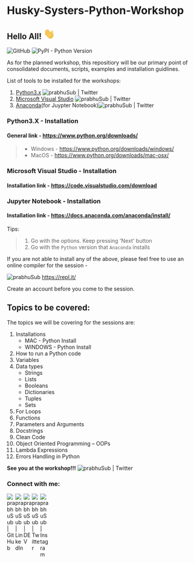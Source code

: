 # Husky-Systers-Python-Workshop

## Hello All! <img src="https://raw.githubusercontent.com/ABSphreak/ABSphreak/master/gifs/Hi.gif" width="30px"></h2>

![GitHub](https://img.shields.io/github/license/prabhuSub/Husky-Systers-Python-Workshop)
![PyPI - Python Version](https://img.shields.io/pypi/pyversions/py)

As for the planned workshop, this repositiory will be our primary point of consolidated documents, scripts, examples and installation guidlines.

List of tools to be installed for the workshops:
1. [Python3.x](https://github.com/prabhuSub/Husky-Systers-Python-Workshop#python3x---installation) <img alt="prabhuSub | Twitter" width="22px" src="https://user-images.githubusercontent.com/43825167/108293934-dccba780-7162-11eb-9a52-599cbca3e86e.png" />
2. [Microsoft Visual Studio](https://github.com/prabhuSub/Husky-Systers-Python-Workshop#microsoft-visual-studio---installation) <img alt="prabhuSub | Twitter" width="22px" src="https://user-images.githubusercontent.com/43825167/108293074-8d857700-7162-11eb-8498-db6b5df49530.png" />
3. [Anaconda](https://github.com/prabhuSub/Husky-Systers-Python-Workshop#jupyter-notebook---installation)(for Juypter Notebook)<img alt="prabhuSub | Twitter" width="22px" src="https://user-images.githubusercontent.com/43825167/108293985-f371fe80-7162-11eb-9c98-cefc8e91e9f4.png" />

### Python3.X - Installation

#### General link - https://www.python.org/downloads/

>- Windows - https://www.python.org/downloads/windows/
>- MacOS - https://www.python.org/downloads/mac-osx/

### Microsoft Visual Studio - Installation
#### Installation link - https://code.visualstudio.com/download


### Jupyter Notebook - Installation
#### Installation link - https://docs.anaconda.com/anaconda/install/

Tips:
>1. Go with the options. Keep pressing 'Next' button
>2. Go with the `Python` version that `Anaconda` installs


If you are not able to install any of the above, 
please feel free to use an online compiler for the session - 

<img alt="prabhuSub" width="55px" src="https://user-images.githubusercontent.com/43825167/108306232-b9f8bd80-7179-11eb-88d5-a45a76f4f1b6.png" /> https://repl.it/

Create an account before you come to the session.


## Topics to be covered:
The topics we will be covering for the sessions are:

1. Installations
    - MAC - Python Install
    - WINDOWS - Python Install
2. How to run a Python code
3. Variables
4. Data types
    - Strings
    - Lists
    - Booleans
    - Dictionaries
    - Tuples
    - Sets
5. For Loops
6. Functions
7. Parameters and Arguments
8. Docstrings
9. Clean Code
10. Object Oriented Programming – OOPs
11. Lambda Expressions
12. Errors Handling in Python


**See you at the workshop!!!** <img alt="prabhuSub | Twitter" width="22px" src="https://user-images.githubusercontent.com/43825167/108305706-984b0680-7178-11eb-8a7a-01653424b278.png" />


### Connect with me:
[<img align="left" alt="prabhuSub | GitHub" width="22px" src="https://user-images.githubusercontent.com/43825167/108306520-5327d400-717a-11eb-964c-3d0a6b99f7f9.png" />][GitHub]
[<img align="left" alt="prabhuSub | LinkedIn" width="22px" src="https://cdn.jsdelivr.net/npm/simple-icons@v3/icons/linkedin.svg" />][linkedin]
[<img align="left" alt="prabhuSub | DEV" width="22px" src="https://user-images.githubusercontent.com/43825167/94376726-67dfce80-00ea-11eb-84c4-4a0c1496cec9.png" />][DEV]
[<img align="left" alt="prabhuSub | Twitter" width="22px" src="https://cdn.jsdelivr.net/npm/simple-icons@v3/icons/twitter.svg" />][twitter]
[<img align="left" alt="prabhuSub | Instagram" width="22px" src="https://cdn.jsdelivr.net/npm/simple-icons@v3/icons/instagram.svg" />][instagram]

[twitter]: https://twitter.com/prabhus165
[instagram]: https://instagram.com/prabhs_silver
[linkedin]: https://linkedin.com/in/prabhu-subramanian
[DEV]: https://dev.to/prabhusub
[GitHub]: https://github.com/login?return_to=%2FprabhuSub
